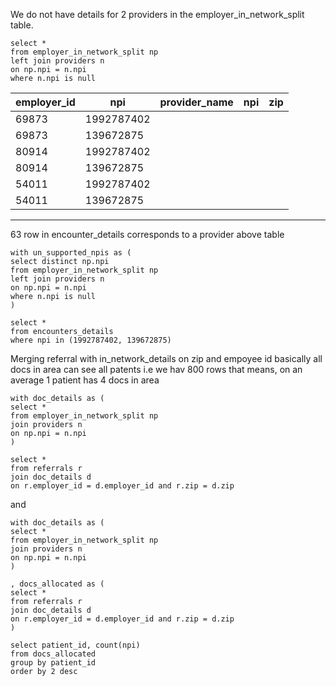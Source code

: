 We do not have details for 2 providers in the employer_in_network_split table.

```
select *
from employer_in_network_split np
left join providers n
on np.npi = n.npi
where n.npi is null
```

| employer_id | npi        | provider_name | npi | zip |
| ----------- | ---------- | ------------- | --- | --- |
| 69873       | 1992787402 |               |     |     |
| 69873       | 139672875  |               |     |     |
| 80914       | 1992787402 |               |     |     |
| 80914       | 139672875  |               |     |     |
| 54011       | 1992787402 |               |     |     |
| 54011       | 139672875  |               |     |     |

---

63 row in encounter_details corresponds to a provider above table

```
with un_supported_npis as (
select distinct np.npi
from employer_in_network_split np
left join providers n
on np.npi = n.npi
where n.npi is null
)

select *
from encounters_details
where npi in (1992787402, 139672875)
```

Merging referral with in_network_details on zip and empoyee id
basically all docs in area can see all patents
i.e we hav 800 rows
that means, on an average 1 patient has 4 docs in area

```
with doc_details as (
select *
from employer_in_network_split np
join providers n
on np.npi = n.npi
)

select *
from referrals r
join doc_details d
on r.employer_id = d.employer_id and r.zip = d.zip

```

and

```
with doc_details as (
select *
from employer_in_network_split np
join providers n
on np.npi = n.npi
)

, docs_allocated as (
select *
from referrals r
join doc_details d
on r.employer_id = d.employer_id and r.zip = d.zip
)

select patient_id, count(npi)
from docs_allocated
group by patient_id
order by 2 desc
```
